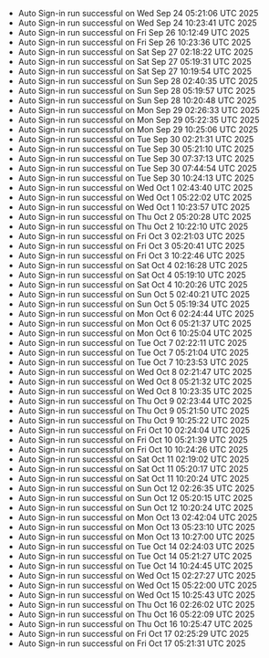 - Auto Sign-in run successful on Wed Sep 24 05:21:06 UTC 2025
- Auto Sign-in run successful on Wed Sep 24 10:23:41 UTC 2025
- Auto Sign-in run successful on Fri Sep 26 10:12:49 UTC 2025
- Auto Sign-in run successful on Fri Sep 26 10:23:36 UTC 2025
- Auto Sign-in run successful on Sat Sep 27 02:18:22 UTC 2025
- Auto Sign-in run successful on Sat Sep 27 05:19:31 UTC 2025
- Auto Sign-in run successful on Sat Sep 27 10:19:54 UTC 2025
- Auto Sign-in run successful on Sun Sep 28 02:40:35 UTC 2025
- Auto Sign-in run successful on Sun Sep 28 05:19:57 UTC 2025
- Auto Sign-in run successful on Sun Sep 28 10:20:48 UTC 2025
- Auto Sign-in run successful on Mon Sep 29 02:26:33 UTC 2025
- Auto Sign-in run successful on Mon Sep 29 05:22:35 UTC 2025
- Auto Sign-in run successful on Mon Sep 29 10:25:06 UTC 2025
- Auto Sign-in run successful on Tue Sep 30 02:21:31 UTC 2025
- Auto Sign-in run successful on Tue Sep 30 05:21:10 UTC 2025
- Auto Sign-in run successful on Tue Sep 30 07:37:13 UTC 2025
- Auto Sign-in run successful on Tue Sep 30 07:44:54 UTC 2025
- Auto Sign-in run successful on Tue Sep 30 10:24:13 UTC 2025
- Auto Sign-in run successful on Wed Oct  1 02:43:40 UTC 2025
- Auto Sign-in run successful on Wed Oct  1 05:22:02 UTC 2025
- Auto Sign-in run successful on Wed Oct  1 10:23:57 UTC 2025
- Auto Sign-in run successful on Thu Oct  2 05:20:28 UTC 2025
- Auto Sign-in run successful on Thu Oct  2 10:22:10 UTC 2025
- Auto Sign-in run successful on Fri Oct  3 02:21:03 UTC 2025
- Auto Sign-in run successful on Fri Oct  3 05:20:41 UTC 2025
- Auto Sign-in run successful on Fri Oct  3 10:22:46 UTC 2025
- Auto Sign-in run successful on Sat Oct  4 02:16:28 UTC 2025
- Auto Sign-in run successful on Sat Oct  4 05:19:10 UTC 2025
- Auto Sign-in run successful on Sat Oct  4 10:20:26 UTC 2025
- Auto Sign-in run successful on Sun Oct  5 02:40:21 UTC 2025
- Auto Sign-in run successful on Sun Oct  5 05:19:34 UTC 2025
- Auto Sign-in run successful on Mon Oct  6 02:24:44 UTC 2025
- Auto Sign-in run successful on Mon Oct  6 05:21:37 UTC 2025
- Auto Sign-in run successful on Mon Oct  6 10:25:04 UTC 2025
- Auto Sign-in run successful on Tue Oct  7 02:22:11 UTC 2025
- Auto Sign-in run successful on Tue Oct  7 05:21:04 UTC 2025
- Auto Sign-in run successful on Tue Oct  7 10:23:53 UTC 2025
- Auto Sign-in run successful on Wed Oct  8 02:21:47 UTC 2025
- Auto Sign-in run successful on Wed Oct  8 05:21:32 UTC 2025
- Auto Sign-in run successful on Wed Oct  8 10:23:35 UTC 2025
- Auto Sign-in run successful on Thu Oct  9 02:23:44 UTC 2025
- Auto Sign-in run successful on Thu Oct  9 05:21:50 UTC 2025
- Auto Sign-in run successful on Thu Oct  9 10:25:22 UTC 2025
- Auto Sign-in run successful on Fri Oct 10 02:24:04 UTC 2025
- Auto Sign-in run successful on Fri Oct 10 05:21:39 UTC 2025
- Auto Sign-in run successful on Fri Oct 10 10:24:26 UTC 2025
- Auto Sign-in run successful on Sat Oct 11 02:19:02 UTC 2025
- Auto Sign-in run successful on Sat Oct 11 05:20:17 UTC 2025
- Auto Sign-in run successful on Sat Oct 11 10:20:24 UTC 2025
- Auto Sign-in run successful on Sun Oct 12 02:26:35 UTC 2025
- Auto Sign-in run successful on Sun Oct 12 05:20:15 UTC 2025
- Auto Sign-in run successful on Sun Oct 12 10:20:24 UTC 2025
- Auto Sign-in run successful on Mon Oct 13 02:42:04 UTC 2025
- Auto Sign-in run successful on Mon Oct 13 05:23:10 UTC 2025
- Auto Sign-in run successful on Mon Oct 13 10:27:00 UTC 2025
- Auto Sign-in run successful on Tue Oct 14 02:24:03 UTC 2025
- Auto Sign-in run successful on Tue Oct 14 05:21:27 UTC 2025
- Auto Sign-in run successful on Tue Oct 14 10:24:45 UTC 2025
- Auto Sign-in run successful on Wed Oct 15 02:27:27 UTC 2025
- Auto Sign-in run successful on Wed Oct 15 05:22:00 UTC 2025
- Auto Sign-in run successful on Wed Oct 15 10:25:43 UTC 2025
- Auto Sign-in run successful on Thu Oct 16 02:26:02 UTC 2025
- Auto Sign-in run successful on Thu Oct 16 05:22:09 UTC 2025
- Auto Sign-in run successful on Thu Oct 16 10:25:47 UTC 2025
- Auto Sign-in run successful on Fri Oct 17 02:25:29 UTC 2025
- Auto Sign-in run successful on Fri Oct 17 05:21:31 UTC 2025
